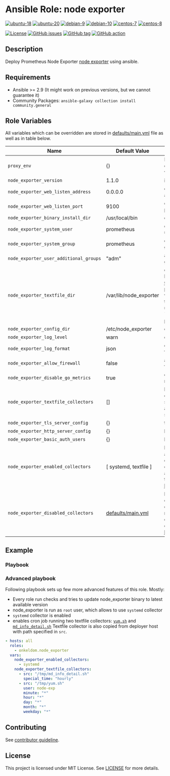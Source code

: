 # Ansible Role: node exporter

[![ubuntu-18](https://img.shields.io/badge/ubuntu-18.x-orange?style=flat&logo=ubuntu)](https://ubuntu.com/)
[![ubuntu-20](https://img.shields.io/badge/ubuntu-20.x-orange?style=flat&logo=ubuntu)](https://ubuntu.com/)
[![debian-9](https://img.shields.io/badge/debian-9.x-orange?style=flat&logo=debian)](https://www.debian.org/)
[![debian-10](https://img.shields.io/badge/debian-10.x-orange?style=flat&logo=debian)](https://www.debian.org/)
[![centos-7](https://img.shields.io/badge/centos-7.x-orange?style=flat&logo=centos)](https://www.centos.org/)
[![centos-8](https://img.shields.io/badge/centos-8.x-orange?style=flat&logo=centos)](https://www.centos.org/)

[![License](https://img.shields.io/badge/license-MIT%20License-brightgreen.svg?style=flat)](https://opensource.org/licenses/MIT)
[![GitHub issues](https://img.shields.io/github/issues/OnkelDom/ansible-role-node-exporter?style=flat)](https://github.com/OnkelDom/ansible-role-node-exporter/issues)
[![GitHub tag](https://img.shields.io/github/tag/OnkelDom/ansible-role-node-exporter.svg?style=flat)](https://github.com/OnkelDom/ansible-role-node-exporter/tags)
[![GitHub action](https://github.com/OnkelDom/ansible-role-node-exporter/workflows/ansible-lint/badge.svg)](https://github.com/OnkelDom/ansible-role-node-exporter)

## Description

Deploy Prometheus Node Exporter [node exporter](https://github.com/prometheus/node_exporter) using ansible.

## Requirements

- Ansible >= 2.9 (It might work on previous versions, but we cannot guarantee it)
- Community Packages: `ansible-galaxy collection install community.general`

## Role Variables

All variables which can be overridden are stored in [defaults/main.yml](defaults/main.yml) file as well as in table below.

| Name           | Default Value | Description                        |
| -------------- | ------------- | -----------------------------------|
| `proxy_env` | {} | Proxy environment variables |
| `node_exporter_version` | 1.1.0 | install version |
| `node_exporter_web_listen_address` | 0.0.0.0 | default listen address |
| `node_exporter_web_listen_port` | 9100 | default listen port |
| `node_exporter_binary_install_dir` | /usr/local/bin | default bin dir |
| `node_exporter_system_user` | prometheus | default system user |
| `node_exporter_system_group` | prometheus | default system group |
| `node_exporter_user_additional_groups` | "adm" | additional user group |
| `node_exporter_textfile_dir` | /var/lib/node_exporter | directory used by the [Textfile Collector](https://github.com/prometheus/node_exporter#textfile-collector). To get permissions to write metrics in this directory, users must be in `{{ prometheus_user | default('prometheus') }}` system group. |
| `node_exporter_config_dir` | /etc/node_exporter | config dir |
| `node_exporter_log_level` | warn | default log level |
| `node_exporter_log_format` | json | default log format |
| `node_exporter_allow_firewall` | false | allow port on firewall |
| `node_exporter_disable_go_metrics` | true | disable useless metrics |
| `node_exporter_textfile_collectors` | [] | list of textfile collectors which should be copied and crontab setup for them. |
| `node_exporter_tls_server_config` | {} | tls config |
| `node_exporter_http_server_config` | {} | http config |
| `node_exporter_basic_auth_users` | {} | basic auht config |
| `node_exporter_enabled_collectors` | [ systemd, textfile ] | list of additionally enabled collectors. It adds collectors to [those enabled by default](https://github.com/prometheus/node_exporter#enabled-by-default) |
| `node_exporter_disabled_collectors` | [defaults/main.yml](defaults/main.yml) | list of disabled collectors. By default node_exporter disables collectors listed [here](https://github.com/prometheus/node_exporter#disabled-by-default). |

## Example

### Playbook

### Advanced playbook
Following playbook sets up few more advanced features of this role. Mostly:
- Every role run checks and tries to update node_exporter binary to latest available version
- node_exporter is run as `root` user, which allows to use `systemd` collector
- `systemd` collector is enabled
- enables cron job running two textfile collectors: [`yum.sh`](https://github.com/prometheus-community/node-exporter-textfile-collector-scripts/blob/master/yum.sh) and [`md_info_detail.sh`](https://github.com/prometheus-community/node-exporter-textfile-collector-scripts/blob/master/md_info_detail.sh) Textfile collector is also copied from deployer host with path specified in `src`.

```yaml
- hosts: all
  roles:
    - onkeldom.node_exporter
  vars:
    node_exporter_enabled_collectors:
      - systemd
    node_exporter_textfile_collectors:
      - src: "/tmp/md_info_detail.sh"
        special_time: "hourly"
      - src: "/tmp/yum.sh"
        user: node-exp
        minute: "*"
        hour: "*"
        day: "*"
        month: "*"
        weekday: "*"
```

## Contributing

See [contributor guideline](CONTRIBUTING.md).

## License

This project is licensed under MIT License. See [LICENSE](/LICENSE) for more details.
